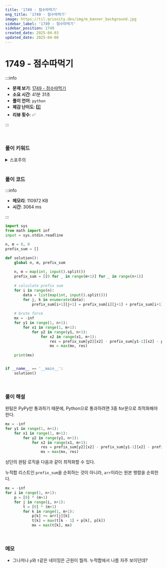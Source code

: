 ```yaml
---
title: '1749 - 점수따먹기'
eng_title: '1749 - 점수따먹기'
image: https://til.qriosity.dev/img/m_banner_background.jpg
sidebar_label: '1749 - 점수따먹기'
sidebar_position: 1749
created_date: 2025-04-03
updated_date: 2025-04-08
---
```


# 1749 - 점수따먹기

:::info

- **문제 보기**: [1749 - 점수따먹기](https://www.acmicpc.net/problem/1749)
- **소요 시간**: 41분 31초
- **풀이 언어**: `python`
- **체감 난이도**: 3️⃣
- **리뷰 횟수**: ✅

:::

<br />

### 풀이 키워드

<details>
<summary>스포주의</summary>

`누적합`

</details>

<br />

### 풀이 코드

:::info

- **메모리**: 110972 KB
- **시간**: 3064 ms

:::

```python title="PyPy3만 통과하는 코드"
import sys
from math import inf
input = sys.stdin.readline

n, m = 0, 0
prefix_sum = []

def solution():
    global n, m, prefix_sum
    
    n, m = map(int, input().split())
    prefix_sum = [[0 for _ in range(m+1)] for _ in range(n+1)]
    
    # calculate prefix sum
    for i in range(n):
        data = list(map(int, input().split()))
        for j, k in enumerate(data):
            prefix_sum[i+1][j+1] = prefix_sum[i][j+1] + prefix_sum[i+1][j] - prefix_sum[i][j] + k
            
    # brute force
    mx = -inf
    for y1 in range(1, n+1):
        for x1 in range(1, m+1):
            for y2 in range(y1, n+1):
                for x2 in range(x1, m+1):
                    res = prefix_sum[y2][x2] - prefix_sum[y1-1][x2] - prefix_sum[y2][x1-1] + prefix_sum[y1-1][x1-1]
                    mx = max(mx, res)
    
    print(mx)


if __name__ == '__main__':
    solution()
```

<br />

### 풀이 해설

완탐은 PyPy만 통과하기 때문에, Python으로 통과하려면 3중 for문으로 최적화해야 한다.

```python
mx = -inf
for y1 in range(1, n+1):
    for x1 in range(1, m+1):
        for y2 in range(y1, n+1):
            for x2 in range(x1, m+1):
                res = prefix_sum[y2][x2] - prefix_sum[y1-1][x2] - prefix_sum[y2][x1-1] + prefix_sum[y1-1][x1-1]
                mx = max(mx, res)
```

상단의 완탐 로직을 다음과 같이 최적화할 수 있다.

누적합 리스트인 `prefix_sum`을 순회하는 것이 아니라, `arr`이라는 원본 행렬을 순회한다.

```python
mx = -inf
for i in range(1, n+1):
    p = [0] * (m+1)
    for j in range(i, n+1):
        t = [0] * (m+1)
        for k in range(1, m+1):
            p[k] += arr[j][k]
            t[k] = max(t[k - 1] + p[k], p[k])
            mx = max(t[k], mx)
```

<br />

### 메모

- 그나저나 `p`와 `t`같은 네이밍은 근원이 뭘까. 누적합에서 나름 자주 보이던데?